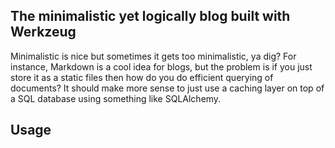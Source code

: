 ## The minimalistic yet logically blog built with Werkzeug ##

Minimalistic is nice but sometimes it gets too minimalistic, ya dig?
For instance, Markdown is a cool idea for blogs, but the problem is if 
you just store it as a static files then how do you do efficient querying 
of documents? It should make more sense to just use a caching layer on
top of a SQL database using something like SQLAlchemy.

## Usage ##
